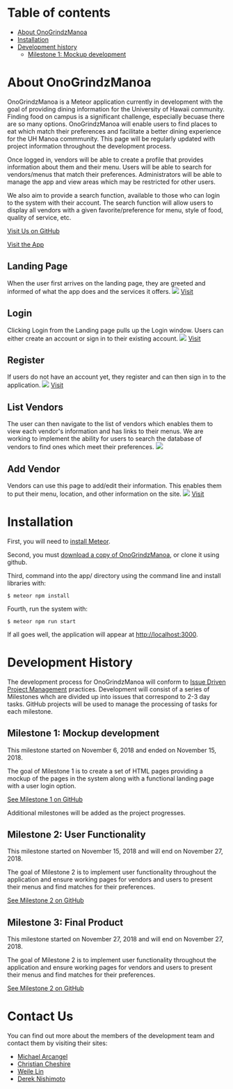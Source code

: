 # Table of contents

* [About OnoGrindzManoa](#about-onogrindzmanoa)
* [Installation](#installation)
* [Development history](#development-history)
  * [Milestone 1: Mockup development](#milestone-1-mockup-development)

# About OnoGrindzManoa 

OnoGrindzManoa is a Meteor application currently in development with the goal of providing dining information for the University of Hawaii community. Finding food on campus is a significant challenge, especially becuase there are so many options. OnoGrindzManoa will enable users to find places to eat which match their preferences and facilitate a better dining experience for the UH Manoa commmunity. This page will be regularly updated with project information throughout the development process.
 
Once logged in, vendors will be able to create a profile that provides information about them and their menu. Users will be able to search for vendors/menus that match their preferences. Administrators will be able to manage the app and view areas which may be restricted for other users.

We also aim to provide a search function, available to those who can login to the system with their account. The search function will allow users to display all vendors with a given favorite/preference for menu, style of food, quality of service, etc.

[Visit Us on GitHub](https://github.com/onogrindzmanoa)

[Visit the App](http://onogrindzmanoa.meteorapp.com)

## Landing Page
When the user first arrives on the landing page, they are greeted and informed of what the app does and the services it offers.
<img src="doc/landing-page.png">
[Visit](http://onogrindzmanoa.meteorapp.com/#/)

## Login
Clicking Login from the Landing page pulls up the Login window. Users can either create an account or sign in to their existing account.
<img src="doc/login-page.png">
[Visit](http://onogrindzmanoa.meteorapp.com/#/signin)

## Register
If users do not have an account yet, they register and can then sign in to the application.
<img src="doc/register-page.png">
[Visit](http://onogrindzmanoa.meteorapp.com/#/signup)

## List Vendors
The user can then navigate to the list of vendors which enables them to view each vendor's information and has links to their menus. We are working to implement the ability for users to search the database of vendors to find ones which meet their preferences.
<img src="doc/list-vendor-page.png">

## Add Vendor
Vendors can use this page to add/edit their information. This enables them to put their menu, location, and other information on the site.
<img src="doc/add-vendor-page.png">
[Visit](http://onogrindzmanoa.meteorapp.com/#/add)

# Installation

First, you will need to [install Meteor](https://www.meteor.com/install).

Second, you must [download a copy of OnoGrindzManoa](https://github.com/onogrindzmanoa/onogrindzmanoa), or clone it using github.
  
Third, command into the app/ directory using the command line and install libraries with:

```
$ meteor npm install
```

Fourth, run the system with:

```
$ meteor npm run start
```

If all goes well, the application will appear at [http://localhost:3000](http://localhost:3000). 

# Development History

The development process for OnoGrindzManoa will conform to [Issue Driven Project Management](http://courses.ics.hawaii.edu/ics314f16/modules/project-management/) practices. Development will consist of a series of Milestones whch are divided up into issues that correspond to 2-3 day tasks. GitHub projects will be used to manage the processing of tasks for each milestone.  

## Milestone 1: Mockup development

This milestone started on November 6, 2018 and ended on November 15, 2018.

The goal of Milestone 1 is to create a set of HTML pages providing a mockup of the pages in the system along with a functional landing page with a user login option. 

[See Milestone 1 on GitHub](https://github.com/onogrindzmanoa/onogrindzmanoa/projects/1)

Additional milestones will be added as the project progresses.

## Milestone 2: User Functionality

This milestone started on November 15, 2018 and will end on November 27, 2018.

The goal of Milestone 2 is to implement user functionality throughout the application and ensure working pages for vendors and users to present their menus and find matches for their preferences.

[See Milestone 2 on GitHub](https://github.com/onogrindzmanoa/onogrindzmanoa/projects/2)

## Milestone 3: Final Product

This milestone started on November 27, 2018 and will end on November 27, 2018.

The goal of Milestone 2 is to implement user functionality throughout the application and ensure working pages for vendors and users to present their menus and find matches for their preferences.

[See Milestone 2 on GitHub](https://github.com/onogrindzmanoa/onogrindzmanoa/projects/2)

# Contact Us

You can find out more about the members of the development team and contact them by visiting their sites:

* [Michael Arcangel](https://michaelgarcangel.github.io/)
* [Christian Cheshire](https://christiancheshire.github.io/)
* [Weile Lin](https://weilelin123.github.io/)
* [Derek Nishimoto](https://dereknishimoto.github.io/)

